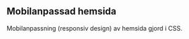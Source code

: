 Mobilanpassad hemsida
---------------------
Mobilanpassning (responsiv design) av hemsida gjord i CSS.
